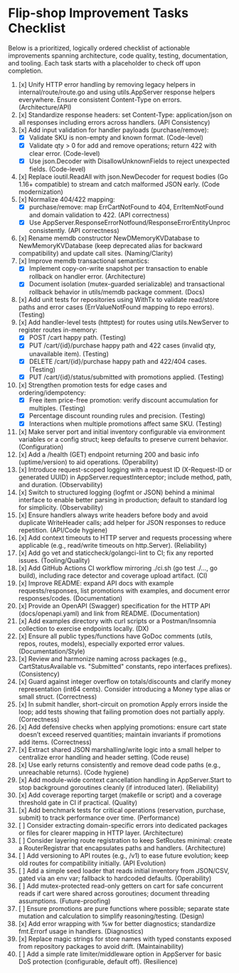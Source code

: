 # Flip-shop Improvement Tasks Checklist

Below is a prioritized, logically ordered checklist of actionable improvements spanning architecture, code quality, testing, documentation, and tooling. Each task starts with a placeholder to check off upon completion.

1. [x] Unify HTTP error handling by removing legacy helpers in internal/route/route.go and using utils.AppServer response helpers everywhere. Ensure consistent Content-Type on errors. (Architecture/API)
2. [x] Standardize response headers: set Content-Type: application/json on all responses including errors across handlers. (API Consistency)
3. [x] Add input validation for handler payloads (purchase/remove):
   - [x] Validate SKU is non-empty and known format. (Code-level)
   - [x] Validate qty > 0 for add and remove operations; return 422 with clear error. (Code-level)
   - [x] Use json.Decoder with DisallowUnknownFields to reject unexpected fields. (Code-level)
4. [x] Replace ioutil.ReadAll with json.NewDecoder for request bodies (Go 1.16+ compatible) to stream and catch malformed JSON early. (Code modernization)
5. [x] Normalize 404/422 mapping:
   - [x] purchase/remove: map ErrCartNotFound to 404, ErrItemNotFound and domain validation to 422. (API correctness)
   - [x] Use AppServer.ResponseErrorNotfound/ResponseErrorEntityUnproc consistently. (API correctness)
6. [x] Rename memdb constructor NewDMemoryKVDatabase to NewMemoryKVDatabase (keep deprecated alias for backward compatibility) and update call sites. (Naming/Clarity)
7. [x] Improve memdb transactional semantics:
   - [x] Implement copy-on-write snapshot per transaction to enable rollback on handler error. (Architecture)
   - [x] Document isolation (mutex-guarded serializable) and transactional rollback behavior in utils/memdb package comment. (Docs)
8. [x] Add unit tests for repositories using WithTx to validate read/store paths and error cases (ErrValueNotFound mapping to repo errors). (Testing)
9. [x] Add handler-level tests (httptest) for routes using utils.NewServer to register routes in-memory:
   - [x] POST /cart happy path. (Testing)
   - [x] PUT /cart/{id}/purchase happy path and 422 cases (invalid qty, unavailable item). (Testing)
   - [x] DELETE /cart/{id}/purchase happy path and 422/404 cases. (Testing)
   - [x] PUT /cart/{id}/status/submitted with promotions applied. (Testing)
10. [x] Strengthen promotion tests for edge cases and ordering/idempotency:
    - [x] Free item price-free promotion: verify discount accumulation for multiples. (Testing)
    - [x] Percentage discount rounding rules and precision. (Testing)
    - [x] Interactions when multiple promotions affect same SKU. (Testing)
11. [x] Make server port and initial inventory configurable via environment variables or a config struct; keep defaults to preserve current behavior. (Configuration)
12. [x] Add a /health (GET) endpoint returning 200 and basic info (uptime/version) to aid operations. (Operability)
13. [x] Introduce request-scoped logging with a request ID (X-Request-ID or generated UUID) in AppServer.requestInterceptor; include method, path, and duration. (Observability)
14. [x] Switch to structured logging (logfmt or JSON) behind a minimal interface to enable better parsing in production; default to standard log for simplicity. (Observability)
15. [x] Ensure handlers always write headers before body and avoid duplicate WriteHeader calls; add helper for JSON responses to reduce repetition. (API/Code hygiene)
16. [x] Add context timeouts to HTTP server and requests processing where applicable (e.g., read/write timeouts on http.Server). (Reliability)
17. [x] Add go vet and staticcheck/golangci-lint to CI; fix any reported issues. (Tooling/Quality)
18. [x] Add GitHub Actions CI workflow mirroring ./ci.sh (go test ./..., go build), including race detector and coverage upload artifact. (CI)
19. [x] Improve README: expand API docs with example requests/responses, list promotions with examples, and document error responses/codes. (Documentation)
20. [x] Provide an OpenAPI (Swagger) specification for the HTTP API (docs/openapi.yaml) and link from README. (Documentation)
21. [x] Add examples directory with curl scripts or a Postman/Insomnia collection to exercise endpoints locally. (DX)
22. [x] Ensure all public types/functions have GoDoc comments (utils, repos, routes, models), especially exported error values. (Documentation/Style)
23. [x] Review and harmonize naming across packages (e.g., CartStatusAvailable vs. "Submitted" constants, repo interfaces prefixes). (Consistency)
24. [x] Guard against integer overflow on totals/discounts and clarify money representation (int64 cents). Consider introducing a Money type alias or small struct. (Correctness)
25. [x] In submit handler, short-circuit on promotion Apply errors inside the loop; add tests showing that failing promotion does not partially apply. (Correctness)
26. [x] Add defensive checks when applying promotions: ensure cart state doesn’t exceed reserved quantities; maintain invariants if promotions add items. (Correctness)
27. [x] Extract shared JSON marshalling/write logic into a small helper to centralize error handling and header setting. (Code reuse)
28. [x] Use early returns consistently and remove dead code paths (e.g., unreachable returns). (Code hygiene)
29. [x] Add module-wide context cancellation handling in AppServer.Start to stop background goroutines cleanly (if introduced later). (Reliability)
30. [x] Add coverage reporting target (makefile or script) and a coverage threshold gate in CI if practical. (Quality)
31. [x] Add benchmark tests for critical operations (reservation, purchase, submit) to track performance over time. (Performance)
32. [ ] Consider extracting domain-specific errors into dedicated packages or files for clearer mapping in HTTP layer. (Architecture)
33. [ ] Consider layering route registration to keep SetRoutes minimal: create a RouterRegistrar that encapsulates paths and handlers. (Architecture)
34. [ ] Add versioning to API routes (e.g., /v1) to ease future evolution; keep old routes for compatibility initially. (API Evolution)
35. [ ] Add a simple seed loader that reads initial inventory from JSON/CSV, gated via an env var; fallback to hardcoded defaults. (Operability)
36. [ ] Add mutex-protected read-only getters on cart for safe concurrent reads if cart were shared across goroutines; document threading assumptions. (Future-proofing)
37. [ ] Ensure promotions are pure functions where possible; separate state mutation and calculation to simplify reasoning/testing. (Design)
38. [x] Add error wrapping with %w for better diagnostics; standardize fmt.Errorf usage in handlers. (Diagnostics)
39. [x] Replace magic strings for store names with typed constants exposed from repository packages to avoid drift. (Maintainability)
40. [ ] Add a simple rate limiter/middleware option in AppServer for basic DoS protection (configurable, default off). (Resilience)

